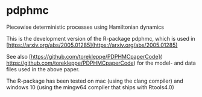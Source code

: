 # pdphmc
Piecewise deterministic processes using Hamiltonian dynamics


This is the development version of the R-package pdphmc, which is used in [https://arxiv.org/abs/2005.01285](https://arxiv.org/abs/2005.01285)


See also [https://github.com/torekleppe/PDPHMCpaperCode]( https://github.com/torekleppe/PDPHMCpaperCode) for the model- and data files used in the above paper.

The R-package has been tested on mac (using the clang compiler) and windows 10 (using the mingw64 compiler that ships with Rtools4.0)


